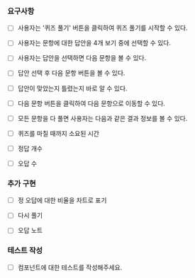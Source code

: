 ### 요구사항

- [ ] 사용자는 '퀴즈 풀기' 버튼을 클릭하여 퀴즈 풀기를 시작할 수 있다.

- [ ] 사용자는 문항에 대한 답안을 4개 보기 중에 선택할 수 있다.

- [ ] 사용자는 답안을 선택하면 다음 문항을 볼 수 있다.

- [ ] 답안 선택 후 다음 문항 버튼을 볼 수 있다.

- [ ] 답안이 맞았는지 틀렸는지 바로 알 수 있다.

- [ ] 다음 문항 버튼을 클릭하여 다음 문항으로 이동할 수 있다.

- [ ] 모든 문항을 다 풀면 사용자는 다음과 같은 결과 정보를 볼 수 있다. 

- [ ] 퀴즈를 마칠 때까지 소요된 시간 

- [ ] 정답 개수

- [ ] 오답 수

### 추가 구현
- [ ] 정 오답에 대한 비율을 차트로 표기

- [ ] 다시 풀기

- [ ] 오답 노트

### 테스트 작성
- [ ] 컴포넌트에 대한 테스트를 작성해주세요.